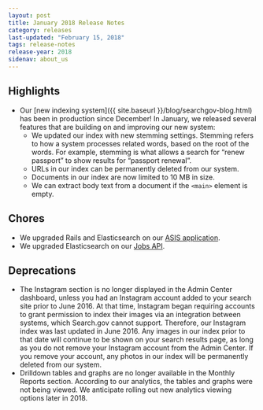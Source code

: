```yaml
---
layout: post
title: January 2018 Release Notes
category: releases
last-updated: "February 15, 2018"
tags: release-notes
release-year: 2018
sidenav: about_us
---
```


## Highlights
* Our [new indexing system]({{ site.baseurl }}/blog/searchgov-blog.html) has been in production since December! In January, we released several features that are building on and improving our new system:
   * We updated our index with new stemming settings. Stemming refers to how a system processes related words, based on the root of the words. For example, stemming is what allows a search for “renew passport” to show results for “passport renewal”.
    * URLs in our index can be permanently deleted from our system.
    * Documents in our index are now limited to 10 MB in size.
    * We can extract body text from a document if the `<main>` element is empty.

## Chores
* We upgraded Rails and Elasticsearch on our [ASIS application](https://github.com/GSA/asis).
* We upgraded Elasticsearch on our [Jobs API](https://github.com/GSA/jobs_api).

## Deprecations
* The Instagram section is no longer displayed in the Admin Center dashboard, unless you had an Instagram account added to your search site prior to June 2016. At that time, Instagram began requiring accounts to grant permission to index their images via an integration between systems, which Search.gov cannot support. Therefore, our Instagram index was last updated in June 2016. Any images in our index prior to that date will continue to be shown on your search results page, as long as you do not remove your Instagram account from the Admin Center. If you remove your account, any photos in our index will be permanently deleted from our system.
* Drilldown tables and graphs are no longer available in the Monthly Reports section. According to our analytics, the tables and graphs were not being viewed. We anticipate rolling out new analytics viewing options later in 2018.
